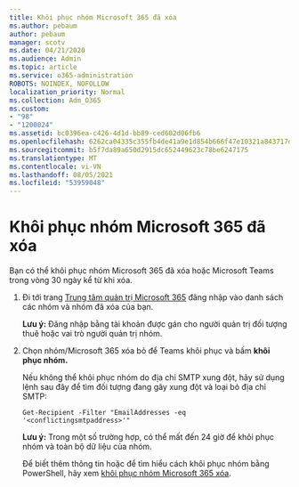 ```yaml
---
title: Khôi phục nhóm Microsoft 365 đã xóa
ms.author: pebaum
author: pebaum
manager: scotv
ms.date: 04/21/2020
ms.audience: Admin
ms.topic: article
ms.service: o365-administration
ROBOTS: NOINDEX, NOFOLLOW
localization_priority: Normal
ms.collection: Adm_O365
ms.custom:
- "98"
- "1200024"
ms.assetid: bc0396ea-c426-4d1d-bb89-ced602d06fb6
ms.openlocfilehash: 6262ca04335c355fb4de41a9e1d854b666f47e10321a843717d6eb951c46cafd
ms.sourcegitcommit: b5f7da89a650d2915dc652449623c78be6247175
ms.translationtype: MT
ms.contentlocale: vi-VN
ms.lasthandoff: 08/05/2021
ms.locfileid: "53959048"
---
```

# <a name="restore-a-deleted-microsoft-365-group"></a>Khôi phục nhóm Microsoft 365 đã xóa

Bạn có thể khôi phục nhóm Microsoft 365 đã xóa hoặc Microsoft Teams trong vòng 30 ngày kể từ khi xóa.

1. Đi tới trang [Trung tâm quản trị Microsoft 365](https://aka.ms/RestoreDeletedGroup) đăng nhập vào danh sách các nhóm và nhóm đã xóa của bạn.

    **Lưu ý:** Đăng nhập bằng tài khoản được gán cho người quản trị đối tượng thuê hoặc vai trò người quản trị nhóm.

1. Chọn nhóm/Microsoft 365 xóa bỏ để Teams khôi phục và bấm **khôi phục nhóm.**

    Nếu không thể khôi phục nhóm do địa chỉ SMTP xung đột, hãy sử dụng lệnh sau đây để tìm đối tượng đang gây xung đột và loại bỏ địa chỉ SMTP:

    `Get-Recipient -Filter "EmailAddresses -eq '<conflictingsmtpaddress>'"`

    **Lưu ý:** Trong một số trường hợp, có thể mất đến 24 giờ để khôi phục nhóm và toàn bộ dữ liệu của nhóm.

    Để biết thêm thông tin hoặc để tìm hiểu cách khôi phục nhóm bằng PowerShell, hãy xem [khôi phục nhóm Microsoft 365 xóa](https://go.microsoft.com/fwlink/?linkid=867802).
